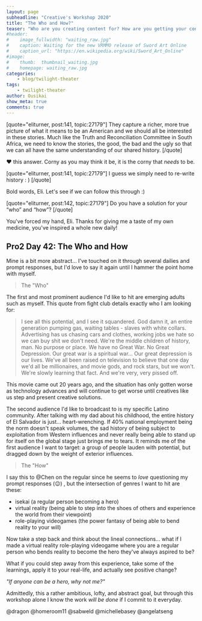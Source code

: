 ```yaml
---
layout: page
subheadline: "Creative's Workshop 2020"
title: "The Who and How?"
teaser: "Who are you creating content for? How are you getting your content to them?"
#header:
#    image_fullwidth: "waiting_raw.jpg"
#    caption: Waiting for the new VRMMO release of Sword Art Online
#    caption_url: "https://en.wikipedia.org/wiki/Sword_Art_Online"
#image:
#    thumb:  thumbnail_waiting.jpg
#    homepage: waiting_raw.jpg
categories:
    - blog/twilight-theater
tags:
    - twilight-theater
author: Ousikai
show_meta: true
comments: true
---
```

[quote="eliturner, post:141, topic:27179"]
They capture a richer, more true picture of what it means to be an American and we should all be interested in these stories. Much like the Truth and Reconciliation Committee in South Africa, we need to know the stories, the good, the bad and the ugly so that we can all have the same understanding of our shared history.
[/quote]

:heart: this answer. Corny as you may think it be, it is the corny that *needs*  to be. 

[quote="eliturner, post:141, topic:27179"]
I guess we simply need to re-write history : )
[/quote]


Bold words, Eli. Let's see if we can follow this through :) 

[quote="eliturner, post:142, topic:27179"]
Do you have a solution for your “who” and “how”?
[/quote]

You've forced my hand, Eli. Thanks for giving me a taste of my own medicine, you've inspired a whole new daily!

## Pro2 Day 42: The Who and How

Mine is a bit more abstract... I've touched on it through several dailies and prompt responses, but I'd love to say it again until I hammer the point home with myself.

> The "Who"

The first and most prominent audience I'd like to hit are emerging adults such as myself. This quote from fight club details exactly who I am looking for:

> I see all this potential, and I see it squandered. God damn it, an entire generation pumping gas, waiting tables - slaves with white collars. Advertising has us chasing cars and clothes, working jobs we hate so we can buy shit we don't need. We're the middle children of history, man. No purpose or place. We have no Great War. No Great Depression. Our great war is a spiritual war... Our great depression is our lives. We've all been raised on television to believe that one day we'd all be millionaires, and movie gods, and rock stars, but we won't. We're slowly learning that fact. And we're very, very pissed off.

This movie came out 20 years ago, and the situation has only gotten worse as technology advances and will continue to get worse until creatives like us step and present creative solutions.

The second audience I'd like to broadcast to is my specific Latino community. After talking with my dad about his childhood, the entire history of El Salvador is just... heart-wrenching. If 40% national employment being the norm doesn't speak volumes, the sad history of being subject to exploitation from Western influences and never really being able to stand up for itself on the global stage just brings me to tears. It reminds me of the first audience I want to target: a group of people lauden with potential, but dragged down by the weight of exterior influences. 

> The "How"

I say this to @Chen on the regular since he seems to *love* questioning my prompt responses (:wink:) , but the intersection of genres I want to hit are these:

* isekai (a regular person becoming a hero)
* virtual reality (being able to step into the shoes of others and experience the world from their viewpoint)
* role-playing videogames (the power fantasy of being able to bend reality to your will)

Now take a step back and think about the lineal connections... what if I made a virtual reality role-playing videogame where you are a regular person who bends reality to become the hero they've always aspired to be?

What if you could step away from this experience, take some of the learnings, apply it to your real-life, and actually see positive change? 

*"If anyone can be a hero, why not me?"*

Admittedly, this a rather ambitious, lofty, and abstract goal, but through this workshop alone I know the work *will be done* if I commit to it everyday. 

@dragon @homeroom11 @sabweld @michellebasey @angelatseng